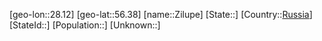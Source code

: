 ﻿---
location: [56.38,28.12]
type: City
tags:
- geo/City


SpocWebEntityId: 35835
isDeleted: false
confidential: public

---
[geo-lon::28.12]
[geo-lat::56.38]
[name::Zilupe]
[State::]
[Country::[Russia](geo/Continent/Europe/Russia.md)]
[StateId::]
[Population::]
[Unknown::]

